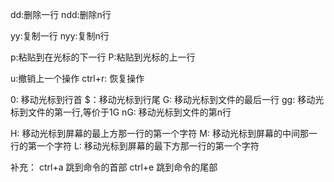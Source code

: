 dd:删除一行
ndd:删除n行

yy:复制一行
nyy:复制n行

p:粘贴到在光标的下一行
P:粘贴到光标的上一行

u:撤销上一个操作
ctrl+r: 恢复操作

0: 移动光标到行首
$：移动光标到行尾
G: 移动光标到文件的最后一行
gg: 移动光标到文件的第一行,等价于1G
nG: 移动光标到文件的第n行

H: 移动光标到屏幕的最上方那一行的第一个字符
M: 移动光标到屏幕的中间那一行的第一个字符
L: 移动光标到屏幕的最下方那一行的第一个字符



补充： ctrl+a 跳到命令的首部
       ctrl+e 跳到命令的尾部

